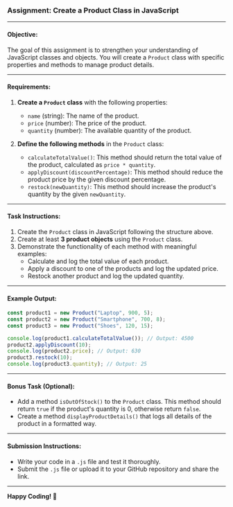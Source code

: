 ### Assignment: Create a Product Class in JavaScript

---

#### **Objective:**
The goal of this assignment is to strengthen your understanding of JavaScript classes and objects. You will create a `Product` class with specific properties and methods to manage product details.

---

#### **Requirements:**

1. **Create a `Product` class** with the following properties:
   - `name` (string): The name of the product.
   - `price` (number): The price of the product.
   - `quantity` (number): The available quantity of the product.

2. **Define the following methods** in the `Product` class:
   - `calculateTotalValue()`: This method should return the total value of the product, calculated as `price * quantity`.
   - `applyDiscount(discountPercentage)`: This method should reduce the product price by the given discount percentage.
   - `restock(newQuantity)`: This method should increase the product's quantity by the given `newQuantity`.

---

#### **Task Instructions:**

1. Create the `Product` class in JavaScript following the structure above.
2. Create at least **3 product objects** using the `Product` class.
3. Demonstrate the functionality of each method with meaningful examples:
   - Calculate and log the total value of each product.
   - Apply a discount to one of the products and log the updated price.
   - Restock another product and log the updated quantity.

---

#### **Example Output:**

```javascript
const product1 = new Product("Laptop", 900, 5);
const product2 = new Product("Smartphone", 700, 8);
const product3 = new Product("Shoes", 120, 15);

console.log(product1.calculateTotalValue()); // Output: 4500
product2.applyDiscount(10);
console.log(product2.price); // Output: 630
product3.restock(10);
console.log(product3.quantity); // Output: 25
```

---

#### **Bonus Task (Optional):**

- Add a method `isOutOfStock()` to the `Product` class. This method should return `true` if the product's quantity is 0, otherwise return `false`.
- Create a method `displayProductDetails()` that logs all details of the product in a formatted way.

---

#### **Submission Instructions:**
- Write your code in a `.js` file and test it thoroughly.
- Submit the `.js` file or upload it to your GitHub repository and share the link.

---

**Happy Coding! 🎉**
